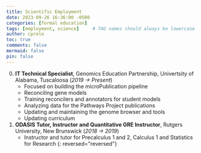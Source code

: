 ```yaml
---
title: Scientific Employment
date: 2023-09-26 16:36:00 -0500
categories: [formal education]
tags: [employment, science]     # TAG names should always be lowercase
author: cprele
toc: true
comments: false
mermaid: false
pin: false
---
```


0. **IT Technical Specialist**, Genomics Education Partnership, Univertsity of Alabama, Tuscaloosa (_2019 &rarr; Present_)
	- Focused on building the microPublication pipeline
	- Reconciling gene models
	- Training reconcilers and annotators for student models
	- Analyzing data for the Pathways Project publications
	- Updating and maintaining the genome browser and tools
	- Updating curriculum
0. **ODASIS Tutor, Instructor and Quantitative GRE Instructor**, Rutgers University, New Brunswick (_2018 &rarr; 2019_)
	- Instructor and tutor for Precalculus 1 and 2, Calculus 1 and Statistics for Research
{: reversed="reversed"}
